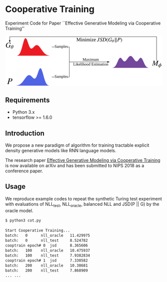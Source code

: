 # Cooperative Training
Experiment Code for Paper ``Effective Generative Modeling via Cooperative Training''

![](./figure/cot.png)
## Requirements
* Python 3.x
* tensorflow >= 1.6.0
## Introduction
We propose a new paradigm of algorithm for training tractable explicit density generative models like RNN language models.

The research paper [Effective Generative Modeling via Cooperative Training](https://arxiv.org/abs/18??.???) is now available on arXiv and has been submitted to NIPS 2018 as a conference paper.
## Usage
We reproduce example codes to repeat the synthetic Turing test experiment with evaluations of NLL<sub>test</sub>, NLL<sub>oracle</sub>, balanced NLL and JSD(P || G) by the oracle model.
```
$ python3 cot.py

Start Cooperative Training...
batch:   0      nll_oracle   11.429975
batch:	 0      nll_test     8.524782
cooptrain epoch# 0  jsd      8.365606
batch:   100    nll_oracle   10.475937
batch:	 100    nll_test     7.9382834
cooptrain epoch# 1  jsd      7.330582
batch:   200    nll_oracle   10.38681
batch:	 200    nll_test     7.868909
... ...
```

